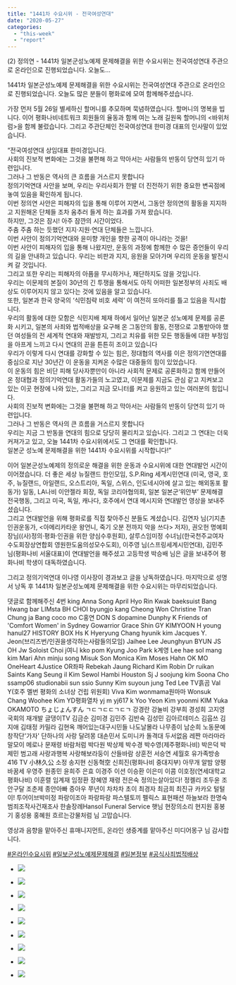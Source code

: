 ```yaml
---
title: "1441차 수요시위 - 전국여성연대"
date: "2020-05-27"
categories: 
  - "this-week"
  - "report"
---
```


(2) 정의연 - 1441차 일본군성노예제 문제해결을 위한 수요시위는 전국여성연대 주관으로 온라인으로 진행되었습니다. 오늘도...

1441차 일본군성노예제 문제해결을 위한 수요시위는 전국여성연대 주관으로 온라인으로 진행되었습니다. 오늘도 많은 분들이 평화로에 모여 함께해주셨습니다.

가장 먼저 5월 26일 별세하신 할머니를 추모하며 묵념하였습니다. 할머니의 명복을 빕니다. 이어 평화나비네트워크 회원들의 율동과 함께 여는 노래 길원옥 할머니의 <바위처럼>을 함께 불렀습니다. 그리고 주관단체인 전국여성연대 한미경 대표의 인사말이 있었습니다.

“전국여성연대 상임대표 한미경입니다.  
사회의 진보적 변화에는 그것을 불편해 하고 막아서는 사람들의 반동이 당연히 있기 마련입니다.  
그러나 그 반동은 역사의 큰 흐름을 거스르지 못합니다  
정의기억연대 사안을 보며, 우리는 우리사회가 한발 더 진전하기 위한 중요한 변곡점에 놓여 있음을 확인하게 됩니다.  
이번 정의연 사안은 피해자의 입을 통해 이루어 지면서, 그동안 정의연의 활동을 지지하고 지원해온 단체들 조차 움추러 들게 하는 효과를 가져 왔습니다.  
하지만, 그것은 잠시! 아주 잠깐의 시간이었다.  
주춤 주춤 하는 듯했던 지지·지원·연대 단체들은 느낍니다.  
이번 사안이 정의기억연대와 윤미향 개인을 향한 공격이 아니라는 것을!  
이번 사안이 피해자의 입을 통해 나왔지만, 운동의 과정에 함께한 수 많은 증언들이 우리의 길을 안내하고 있습니다. 우리는 비판과 지지, 응원을 모아가며 우리의 운동을 발전시켜 갈 것입니다.  
그리고 또한 우리는 피해자의 아픔을 무시하거나, 재단하지도 않을 것입니다.  
우리는 이문제의 본질이 30년의 긴 투쟁을 통해서도 아직 어떠한 일본정부의 사죄도 배상도 이루어지지 않고 있다는 것에 있음을 알고 있습니다.  
또한, 일본과 한국 양국의 ‘식민침략 비호 세력’ 이 여전히 또아리를 틀고 있음을 직시합니다.  
우리의 활동에 대한 모함은 식민지배 체재 하에서 일어난 일본군 성노예제 문제를 공론화 시키고, 일본의 사죄와 법적배상을 요구해 온 그동안의 활동, 전쟁으로 고통받아야 했던 여성들의 전 세계적 연대와 재발방지, 그리고 치유를 위한 모든 행동들에 대한 부정임을 아프게 느끼고 다시 연대의 끈을 튼튼히 조이고 있습니다  
우리가 이렇게 다시 연대를 강화할 수 있는 힘은, 정대협의 역사를 이은 정의기연연대를 중심으로 지난 30년간 이 운동을 지켜온 수많은 대중들의 힘이 있었습니다.  
이 운동의 힘은 비단 피해 당사자뿐만이 아니라 사회적 문제로 공론화하고 함께 만들어온 정대협과 정의기억연대 활동가들의 노고였고, 이문제를 지금도 관심 같고 지켜보고 있는 이곳 현장에 나와 있는, 그리고 지금 모니터를 켜고 응원하고 있는 여러분의 힘입니다.  
사회의 진보적 변화에는 그것을 불편해 하고 막아서는 사람들의 반동이 당연히 있기 마련입니다.  
그러나 그 반동은 역사의 큰 흐름을 거스르지 못합니다  
우리는 지금 그 반동을 연대의 힘으로 당당히 물리치고 있습니다. 그리고 그 연대는 더욱 커져가고 있고, 오늘 1441차 수요시위에서도 그 연대를 확인합니다.  
일본군 성노예 문제해결을 위한 1441차 수요시위를 시작합니다!”

이어 일본군성노예제의 정의로운 해결을 위한 운동과 수요시위에 대한 연대발언 시간이 이어졌습니다. 더 좋은 세상 뉴질랜드 한인모임, S.P.Ring 세계시민연대 (미국, 영국, 호주, 뉴질랜드, 아일랜드, 오스트리아, 독일, 스위스, 인도네시아에 살고 있는 해외동포 활동가) 일동, LA나비 이안젤라 회장, 독일 코리아협의회, 일본 일본군‘위안부’ 문제해결 전국행동, 그리고 미국, 독일, 캐나다, 호주에서 연대 메시지와 연대발언 영상을 보내주셨습니다.  
그리고 연대발언을 위해 평화로를 직접 찾아주신 분들도 계셨습니다. 김연자 님(기지촌인권운동가, <아메리카타운 왕언니, 죽기 오분 전까지 악을 쓰다> 저자), 권오헌 명예회장님((사)정의·평화·인권을 위한 양심수후원회), 살루스임미정 수녀님(한국천주교여자수도회장상연합회 영원한도움의성모수도회), 이주영 님(스프링세계시민연대), 김민주 님(평화나비 서울대표)이 연대발언을 해주셨고 고등학생 박승배 님은 글을 보내주어 평화나비 학생이 대독하였습니다.

그리고 정의기억연대 이나영 이사장이 경과보고 글을 낭독하였습니다. 마지막으로 성명서 낭독 후 1441차 일본군성노예제 문제해결을 위한 수요시위는 마무리되었습니다.

댓글로 함께해주신 4번 king Anna Song April Hyo Rin Kwak baeksuist Bang Hwang bar LIMsta BH CHOI byungjo kang Cheong Won Christine Tran Chung ja Bang coco mo C홍연 DON S dopamine Dunphy K Friends of 'Comfort Women' in Sydney Gowarrior Grace Shin GY KIMYOON H young hanul27 HISTORY BOX Hs K Hyeryung Chang hyunik kim Jacques Y. Jeon(브리즈번/인권을생각하는사람들의모임) Jaihee Lee Jeunghyun BYUN JS OH Jw Soloist Choi j여니 kko pom Kyung Joo Park k계영 Lee hae sol mang kim Mari Ahn minju song Misuk Son Monica Kim Moses Hahn OK MO OneHeart 4Justice OR좌파 Rebekah Jaung Richard Kim Robin Dr ruikan Saints Kang Seung il Kim Sewol Hambi Houston Sj J soojung kim Soona Cho ssamp06 studionabii sun ssio Sunny Kim suyoun jung Ted Lee TV흙곰 Val Y(호주 멜번 평화의 소녀상 건립 위원회) Viva Kim wonmama원마마 Wonsuk Chang Woohee Kim YD평화열차 yj m yj617 k Yoo Yeon Kim yoonmi KIM Yuka OKAMOTO ちょじょんすん ㄱㄷㄱㄷㄷㄱㄷㄱ 강경란 강눌비 강부희 경성희 고지영 국회의 재개발 글댕이TV 김금순 김미경 김민주 김반숙 김성민 김아르테미스 김웁쓰 김지애 김태정 카밀라 김현옥 깨어있는대구시민들 나도날몰라 나무종이 남순희 노동문예창작단'가자' 단하나의 사랑 달려몽 대손민서 도미니카 돌격대 두서없음 레짠 마라마라 말모이 메로나 문재령 바람처럼 박다원 박상제 박수경 박수영(제주평화나비) 박은덕 박제민 범고래 사랑과행복 사랑해보라둥이 산들바람 상훈전 서승연 세월호 유가족방송 416 TV 小林久公 소정 송지현 신동혁空 신희진(평화나비 중대지부) 아무개 알밤 양평바꿈세 우영주 원종민 윤희주 은효 이경주 이션 이승환 이은미 이콤 이호정(연세대학교 평화나비) 이훈렬 임계재 임정환 장혜영 재령 전은숙 정의는살아있다! 정켈리 조두윤 조안구달 조춘제 종안아빠 증아우 쭈년이 차차차 초이 최경자 최금희 최진규 카카오 털털이! 투어이브박미정 파랑이조아 파랑파랑 파스텔토끼 펠릭스 표현패션 하늘보라 한명숙범죄조작사건재조사 한솔장례Hansol Funeral Service 햇님 현장의소리 현지원 홍봉기 홍성용 홍혜원 흐르는강물처럼 님 고맙습니다.

영상과 음향을 맡아주신 휴매니지먼트, 온라인 생중계를 맡아주신 미디어몽구 님 감사합니다.

[#온라인수요시위](https://www.facebook.com/hashtag/온라인수요시위?source=feed_text&epa=HASHTAG) [#일보군성노예제문제해결](https://www.facebook.com/hashtag/일보군성노예제문제해결?source=feed_text&epa=HASHTAG) [#일본정부](https://www.facebook.com/hashtag/일본정부?source=feed_text&epa=HASHTAG) [#공식사죄법적배상](https://www.facebook.com/hashtag/공식사죄법적배상?source=feed_text&epa=HASHTAG)

- ![](https://r2.womenandwar.net/2020/05/크기변환IMGP7110.jpg)
    
- ![](https://r2.womenandwar.net/2020/05/크기변환IMGP7134.jpg)
    
- ![](https://r2.womenandwar.net/2020/05/크기변환IMGP7142.jpg)
    
- ![](https://r2.womenandwar.net/2020/05/크기변환IMGP7152.jpg)
    
- ![](https://r2.womenandwar.net/2020/05/크기변환IMGP7159.jpg)
    
- ![](https://r2.womenandwar.net/2020/05/크기변환IMGP7165.jpg)
    
- ![](https://r2.womenandwar.net/2020/05/크기변환IMGP7175.jpg)
    
- ![](https://r2.womenandwar.net/2020/05/크기변환IMGP7177.jpg)
    
- ![](https://r2.womenandwar.net/2020/05/크기변환IMGP7207.jpg)
